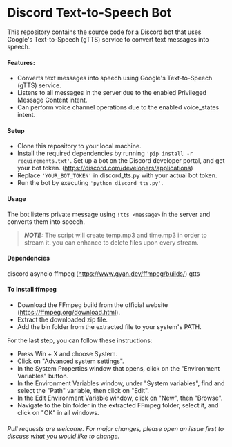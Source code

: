 # Discord Text-to-Speech Bot


This repository contains the source code for a Discord bot that uses Google's Text-to-Speech (gTTS) service to convert text messages into speech.

#### Features:
- Converts text messages into speech using Google's Text-to-Speech (gTTS) service.
- Listens to all messages in the server due to the enabled Privileged Message Content intent.
- Can perform voice channel operations due to the enabled voice_states intent.


#### Setup
- Clone this repository to your local machine.
- Install the required dependencies by running `'pip install -r requirements.txt'`.
Set up a bot on the Discord developer portal, and get your bot token. (https://discord.com/developers/applications)
- Replace `'YOUR_BOT_TOKEN'` in discord_tts.py with your actual bot token.
- Run the bot by executing `'python discord_tts.py'`.

#### Usage
The bot listens private message using `!tts <message>` in the server and converts them into speech.

> **_NOTE:_**  The script will create temp.mp3 and time.mp3 in order to stream it. you can enhance to delete files upon every stream.

#### Dependencies
discord
asyncio
ffmpeg (https://www.gyan.dev/ffmpeg/builds/)
gtts

#### To Install ffmpeg

- Download the FFmpeg build from the official website (https://ffmpeg.org/download.html).
- Extract the downloaded zip file.
- Add the bin folder from the extracted file to your system's PATH.

For the last step, you can follow these instructions:

- Press Win + X and choose System.
- Click on "Advanced system settings".
- In the System Properties window that opens, click on the "Environment Variables" button.
- In the Environment Variables window, under "System variables", find and select the "Path" variable, then click on "Edit".
- In the Edit Environment Variable window, click on "New", then "Browse".
- Navigate to the bin folder in the extracted FFmpeg folder, select it, and click on "OK" in all windows.

###### Pull requests are welcome. For major changes, please open an issue first to discuss what you would like to change.